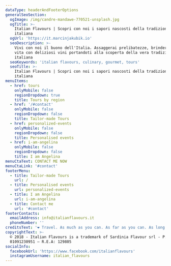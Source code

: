 ```yaml
---
dataType: headerAndFooterOptions
generalSeoSection:
  ogImage: /img/candre-mandawe-770521-unsplash.jpg
  ogTitle: >-
    Italian Flavours | Scopri con noi i sapori nascosti della tradizione
    italiana
  ogUrl: 'https://it.marcinjakubik.io'
  seoDescription: >-
    Vivi con noi il buono dell'Italia. Assaggerai prelibatezze, brinderemo alla
    vita con deliziosi vini portandoti alla scoperta della vera tradizione
    italiana
  seoKeywords: 'italian flavours, culinary, gourmet, tours'
  seoTitle: >-
    Italian Flavours | Scopri con noi i sapori nascosti della tradizione
    italiana
menuItems:
  - href: tours
    onlyMobile: false
    regionDropdown: true
    title: Tours by region
  - href: '/#contact'
    onlyMobile: false
    regionDropdown: false
    title: Tailor-made Tours
  - href: personalized-events
    onlyMobile: false
    regionDropdown: false
    title: Personalised events
  - href: i-am-angelina
    onlyMobile: false
    regionDropdown: false
    title: I am Angelina
menuCtaText: CONTACT ME NOW
menuCtaLink: '#contact'
footerMenu:
  - title: Tailor-made Tours
    url: /
  - title: Personalised events
    url: personalized-events
  - title: I am Angelina
    url: i-am-angelina
  - title: Contact me
    url: '#contact'
footerContacts:
  emailAddress: info@italianflavours.it
  phoneNumber: ''
creditsText: '❤ Travel. As much as you can. As far as you can. As long as you can.❤ '
copyrightText: >-
  © 2018 - Italian Flavours is a trademark of Sardinia Flavour srl - P.IVA:
  01091230951 – R.E.A: 129805
socialInfo:
  facebookUrl: 'https://www.facebook.com/italianflavours'
  instagramUsername: italian_flavours
---
```


